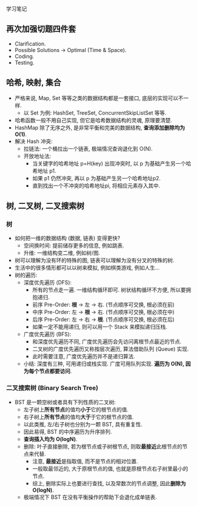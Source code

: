 学习笔记

## 再次加强切题四件套

- Clarification.
- Possible Solutions -> Optimal (Time & Space).
- Coding.
- Testing.

## 哈希, 映射, 集合

- 严格来说, Map, Set 等等之类的数据结构都是一套接口, 底层的实现可以不一样.
  - 以 Set 为例: HashSet, TreeSet, ConcurrentSkipListSet 等等.
- 哈希函数一般不用自己实现, 但它是哈希数据结构的灵魂, 原理要清楚.
- HashMap 除了无序之外, 是非常平衡和完美的数据结构, **查询添加删除均为 O(1)**.
- 解决 Hash 冲突:
  - 拉链法: 一个桶拉出一个链表, 极端情况查询退化到 O(N).
  - 开放地址法: 
    - 当关键字的哈希地址 p=H(key) 出现冲突时, 以 p 为基础产生另一个哈希地址 p1.
    - 如果 p1 仍然冲突, 再以 p 为基础产生另一个哈希地址p2.
    - 直到找出一个不冲突的哈希地址pi, 将相应元素存入其中.

## 树, 二叉树, 二叉搜索树

### 树

- 如何把一维的数据结构 (数据, 链表) 变得更快?
  - 空间换时间: 提前储存更多的信息, 例如跳表.
  - 升维: 一维结构变二维, 例如树/图.
- 树可以理解为没有环的特殊的图, 链表可以理解为没有分叉的特殊的树.
- 生活中的很多情形都可以以树来模拟, 例如棋类游戏, 例如人生...
- 树的遍历:
  - 深度优先遍历 (DFS):
    - 所有的节点走一遍. 一维结构循环即可. 树状结构循环不方便, 所以要拥抱递归.
    - 前序 Pre-Order: **根** -> 左 -> 右. (节点顺序可交换, 根必须在前)
    - 中序 Pre-Order: 左 -> **根** -> 右. (节点顺序可交换, 根必须在中)
    - 后序 Pre-Order: 左 -> 右 -> **根**. (节点顺序可交换, 根必须在后)
    - 如果一定不能用递归, 则可以用一个 Stack 来模拟递归压栈.
  - 广度优先遍历 (BFS):
    - 和深度优先遍历不同, 广度优先遍历会先访问离根节点最近的节点.
    - 二叉树的广度优先遍历又称按层次遍历, 算法借助队列 (Queue) 实现.
    - 此时需要注意, 广度优先遍历并不是递归算法.
  - 小结: 深度有三种, 可用递归或栈实现. 广度可用队列实现. **遍历为 O(N), 因为每个节点都要访问**.

### 二叉搜索树 (Binary Search Tree)

- BST 是一颗空树或者具有下列性质的二叉树:
  - 左子树上**所有节点**的值均**小于**它的根节点的值.
  - 右子树上**所有节点**的值均**大于**于它的根节点的值.
  - 以此类推, 左/右子树也分别为一颗 BST, 具有重复性.
  - 因此易得, BST 的中序遍历为升序排列.
  - **查询插入均为 O(logN)**.
  - 删除: 叶子直接删除, 若为根节点或子树根节点, 则取**最接近**此根节点的节点来代替.
    - 注意, **最接近**是指取值, 而不是节点的相对位置.
    - 一般取最邻近的, 大于原根节点的值, 也就是原根节点右子树里最小的节点.
    - 综上, 删除实际上也要进行查找, 以及常数次的节点调整, 因此**删除为 O(logN)**.
  - 极端情况下 BST 在没有平衡操作的帮助下会退化成单链表.
